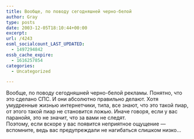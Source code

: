 ```yaml
---
title: Вообще, по поводу сегодняшней черно-белой
author: Gray
type: posts
date: 2003-12-05T18:10:44+00:00
excerpt:
url: /4243
esml_socialcount_LAST_UPDATED:
  - 1497294842
essb_cache_expire:
  - 1616257854
categories:
  - Uncategorized

---
```








Вообще, по поводу сегодняшней черно-белой рекламы. Понятно, что это сделано СПС. И они абсолютно правильно делают. Хотя умудренные жизнью интернетчики, типа, все знают, что это такой пиар, от этого такой пиар не становится ложью. Иначе говоря, если у вас паранойя, это не значит, что за вами не следят.  
Поэтому, если вскоре у вас появится неприятное ощущение &#8212; вспомните, ведь вас предупреждали не нагибаться слишком низко&#8230;